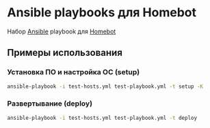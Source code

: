 # Ansible playbooks для Homebot

Набор [Ansible](https://github.com/homebot) playbook для [Homebot](https://github.com/homebot)

## Примеры использования

### Установка ПО и настройка ОС (setup)

```sh
ansible-playbook -i test-hosts.yml test-playbook.yml -t setup -K
```

### Развертывание (deploy) 

```sh
ansible-playbook -i test-hosts.yml test-playbook.yml -t deploy
```
